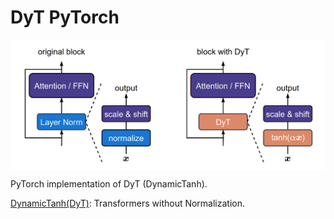 # DyT PyTorch

<p align="center">
  <img src="DyT.png" alt="DyT" style="display:block; margin:auto; width:750px;" />
</p>

PyTorch implementation of DyT (DynamicTanh).

[DynamicTanh(DyT)](https://arxiv.org/abs/2503.10622): Transformers without Normalization.

